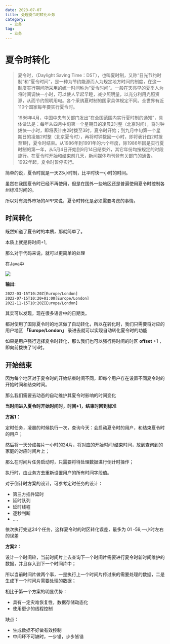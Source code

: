 ```yaml
---
date: 2023-07-07
title: 处理夏令时转化业务
category: 
  - 业务
tag:
  - 业务
---
```

# 夏令时转化

> 夏令时，（Daylight Saving Time：DST），也叫夏时制，又称“日光节约时制”和“夏令时间”，是一种为节约能源而人为规定地方时间的制度，在这一制度实行期间所采用的统一时间称为“夏令时间”。一般在天亮早的夏季人为将时间调快一小时，可以使人早起早睡，减少照明量，以充分利用光照资源，从而节约照明用电。各个采纳夏时制的国家具体规定不同。全世界有近110个国家每年要实行夏令时。
>
> 1986年4月，中国中央有关部门发出“在全国范围内实行夏时制的通知”，具体做法是：每年从四月中旬第一个星期日的凌晨2时整（北京时间），将时钟拨快一小时，即将表针由2时拨至3时，夏令时开始；到九月中旬第一个星期日的凌晨2时整（北京夏令时），再将时钟拨回一小时，即将表针由2时拨至1时，夏令时结束。从1986年到1991年的六个年度，除1986年因是实行夏时制的第一年，从5月4日开始到9月14日结束外，其它年份均按规定的时段施行。在夏令时开始和结束前几天，新闻媒体均刊登有关部门的通告。1992年起，夏令时暂停实行。

简单的说，夏令时就是一天23小时制，比平时快一小时的时间。

虽然在我国夏令时已经不再使用，但是在国外一些地区还是普遍使用夏令时控制各州标准时间的。

所以对有海外市场的APP来说，夏令时转化是必须需要考虑的事情。

## **时间转化**

既然知道了夏令时的本质，那就简单了。

本质上就是将时间+1,

那么对于代码来说，就可以更简单的处理

在Java中

![](https://leyunone-img.oss-cn-hangzhou.aliyuncs.com/image/2023-07-07/26965b87-d8ea-4bf7-ae1c-f10238a6da78.png)

**输出:**

```xml
2022-03-15T10:20Z[Europe/London]
2022-07-15T10:20+01:00[Europe/London]
2022-11-15T10:20Z[Europe/London]
```

其实可以发现，现在很多语言中的日期类。

都对使用了国际夏令时的地区做了自动转化，所以在转化时，我们只需要将对应的用户地区 **「Europe/London」** 录进去就可以实现自动转化夏令时的功能

如果是用户强行选择夏令时转化，那么我们也可以强行将时间的时区 **offset** +1 ，即向前拨快了1小时。

## 开始结束

因为每个地区对于夏令时的开始结束时间不同，即每个用户存在设置不同夏令时的开始时间和结束时间。

那么我们需要去动态的自动维护其夏令时影响的时间变化

**当时间进入夏令时开始时间时，时间+1，结束时回到标准**

**方案1：**

定时任务，凌晨的时候执行一次，查询今天：会启动夏令时的用户，和结束夏令时的用户；

然后将一天分成每片一小时的24片，将对应的开始时间/结束时间，放到查询到的家庭的对应时间片上；

那么在时间片任务启动时，只需要将待处理数据进行倒计时操作；

执行时，由业务方去重新设置用户的所有时间字段值。

对于倒计时方案的设计，可参考定时任务的设计：

- 第三方插件延时
- 延时队列
- 延时线程
- 逐秒判断
- ....

依次执行完这24个任务，这样夏令时的时区转化误差，最多为 01 -59,一小时左右的误差

**方案2：**

设计一个时间轮，当前时间片上去查询下一个时间片需要进行夏令时新时间维护的数据，并且存入到下一个时间片中；

所以当前时间片做两个事，一是执行上一个时间片传过来的需要处理的数据，二是生成下一个时间片需要处理的数据；

相比于第一个方案的明显优势：

- 具有一定灾难恢复性，数据存储动态化
- 使用更少的线程控制

缺点：

- 生成数据不好做有效控制
- 中间环不可缺时，一步错，步步皆错

